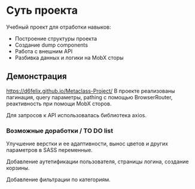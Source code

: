 # Суть проекта
Учебный проект для отработки навыков:
- Построение структуры проекта
- Создание dump components
- Работа с внешним API
- Разбивка данных и логики на MobX сторы

## Демонстрация
https://d6felix.github.io/Metaclass-Project/
В проекте реализованы пагинация, query параметры, pathing с помощью BrowserRouter, реактивность при помощи MobX сторов.

Для запросов к API использовалась библиотека axios.

### Возможные доработки / TO DO list
Улучшение верстки и ее адаптивности, вынос цветов и других параметров в SASS переменные. 

Добавление аутетификации пользователя, страницы логина, создание корзины.

Добавление фильтрации по категориям.